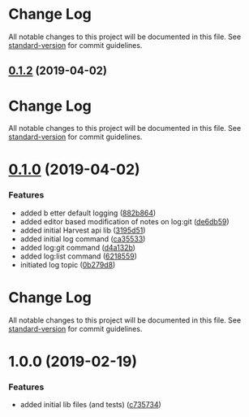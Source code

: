 # Change Log

All notable changes to this project will be documented in this file. See [standard-version](https://github.com/conventional-changelog/standard-version) for commit guidelines.

## [0.1.2](https://github.com/lucasconstantino/harvest-cli/compare/v0.1.1...v0.1.2) (2019-04-02)



# Change Log

All notable changes to this project will be documented in this file. See [standard-version](https://github.com/conventional-changelog/standard-version) for commit guidelines.

# [0.1.0](https://github.com/lucasconstantino/harvest-cli/compare/v1.0.0...v0.1.0) (2019-04-02)


### Features

* added b etter default logging ([882b864](https://github.com/lucasconstantino/harvest-cli/commit/882b864))
* added editor based modification of notes on log:git ([de6db59](https://github.com/lucasconstantino/harvest-cli/commit/de6db59))
* added initial Harvest api lib ([3195d51](https://github.com/lucasconstantino/harvest-cli/commit/3195d51))
* added initial log command ([ca35533](https://github.com/lucasconstantino/harvest-cli/commit/ca35533))
* added log:git command ([d4a132b](https://github.com/lucasconstantino/harvest-cli/commit/d4a132b))
* added log:list command ([6218559](https://github.com/lucasconstantino/harvest-cli/commit/6218559))
* initiated log topic ([0b279d8](https://github.com/lucasconstantino/harvest-cli/commit/0b279d8))



# Change Log

All notable changes to this project will be documented in this file. See [standard-version](https://github.com/conventional-changelog/standard-version) for commit guidelines.

# 1.0.0 (2019-02-19)


### Features

* added initial lib files (and tests) ([c735734](https://github.com/lucasconstantino/node-lib-boilerplate/commit/c735734))
